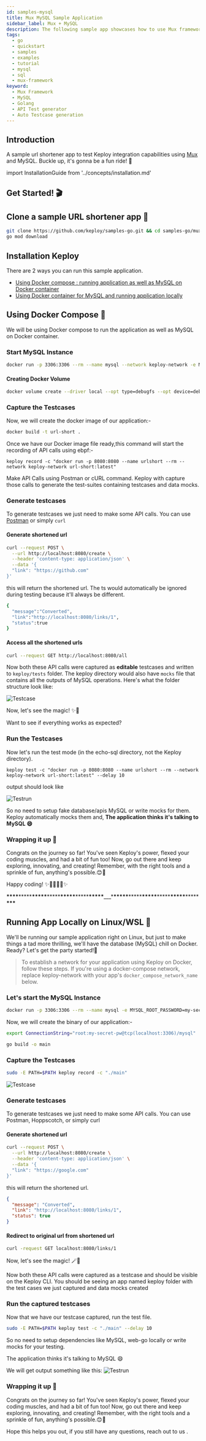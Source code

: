 ```yaml
---
id: samples-mysql
title: Mux MySQL Sample Application
sidebar_label: Mux + MySQL
description: The following sample app showcases how to use Mux framework and the Keploy Platform.
tags:
  - go
  - quickstart
  - samples
  - examples
  - tutorial
  - mysql
  - sql
  - mux-framework
keyword:
  - Mux Framework
  - MySQL
  - Golang
  - API Test generator
  - Auto Testcase generation
---
```


## Introduction

A sample url shortener app to test Keploy integration capabilities using [Mux](https://github.com/gorilla/mux) and MySQL. Buckle up, it's gonna be a fun ride! 🎢

import InstallationGuide from '../concepts/installation.md'

<InstallationGuide/>

## Get Started! 🎬

## Clone a sample URL shortener app 🧪

```bash
git clone https://github.com/keploy/samples-go.git && cd samples-go/mux-mysql
go mod download
```

## Installation Keploy

There are 2 ways you can run this sample application.

- [Using Docker compose : running application as well as MySQL on Docker container](#using-docker-compose-)
- [Using Docker container for MySQL and running application locally](#running-app-locally-on-linuxwsl-)

## Using Docker Compose 🐳

We will be using Docker compose to run the application as well as MySQL on Docker container.

### Start MySQL Instance

```bash
docker run -p 3306:3306 --rm --name mysql --network keploy-network -e MYSQL_ROOT_PASSWORD=my-secret-pw -d mysql:latest
```

#### Creating Docker Volume

```bash
docker volume create --driver local --opt type=debugfs --opt device=debugfs debugfs
```

### Capture the Testcases

Now, we will create the docker image of our application:-

```zsh
docker build -t url-short .
```

Once we have our Docker image file ready,this command will start the recording of API calls using ebpf:-

```shell
keploy record -c "docker run -p 8080:8080 --name urlshort --rm --network keploy-network url-short:latest"
```

Make API Calls using Postman or cURL command. Keploy with capture those calls to generate the test-suites containing testcases and data mocks.

### Generate testcases

To generate testcases we just need to make some API calls. You can use [Postman](https://www.postman.com/) or simply `curl`

#### Generate shortened url

```bash
curl --request POST \
  --url http://localhost:8080/create \
  --header 'content-type: application/json' \
  --data '{
  "link": "https://github.com"
}'
```

this will return the shortened url. The ts would automatically be ignored during testing because it'll always be different.

```bash
{
  "message":"Converted",
  "link":"http://localhost:8080/links/1",
  "status":true
}
```

#### Access all the shortened urls

```bash
curl --request GET http://localhost:8080/all
```

Now both these API calls were captured as **editable** testcases and written to `keploy/tests` folder. The keploy directory would also have `mocks` file that contains all the outputs of MySQL operations. Here's what the folder structure look like:

![Testcase](/img/mux-mysql-keploy-record.png)

Now, let's see the magic! ✨💫

Want to see if everything works as expected?

### Run the Testcases

Now let's run the test mode (in the echo-sql directory, not the Keploy directory).

```shell
keploy test -c "docker run -p 8080:8080 --name urlshort --rm --network keploy-network url-short:latest" --delay 10
```

output should look like

![Testrun](/img/mux-mysql-keploy-tests.png)

So no need to setup fake database/apis MySQL or write mocks for them. Keploy automatically mocks them and, **The application thinks it's talking to MySQL 😄**

### Wrapping it up 🎉

Congrats on the journey so far! You've seen Keploy's power, flexed your coding muscles, and had a bit of fun too! Now, go out there and keep exploring, innovating, and creating! Remember, with the right tools and a sprinkle of fun, anything's possible.😊🚀

Happy coding! ✨👩‍💻👨‍💻✨

**\*\*\*\***\*\*\*\*\***\*\*\*\*\***\*\*\*\*\***\*\*\*\*\***\*\*\*\*\***\*\*\*\*\***\_\_\_\***\*\*\*\*\***\*\*\*\*\***\*\*\*\*\***\*\*\*\*\***\*\*\*\*\***\*\*\*\*\***\*\*\***

## Running App Locally on Linux/WSL 🐧

We'll be running our sample application right on Linux, but just to make things a tad more thrilling, we'll have the database (MySQL) chill on Docker. Ready? Let's get the party started!🎉

> To establish a network for your application using Keploy on Docker, follow these steps.
> If you're using a docker-compose network, replace keploy-network with your app's `docker_compose_network_name` below.

### Let's start the MySQL Instance

```zsh
docker run -p 3306:3306 --rm --name mysql -e MYSQL_ROOT_PASSWORD=my-secret-pw -d mysql:latest
```

Now, we will create the binary of our application:-

```zsh
export ConnectionString="root:my-secret-pw@tcp(localhost:3306)/mysql"

go build -o main
```

### Capture the Testcases

```zsh
sudo -E PATH=$PATH keploy record -c "./main"
```

![Testcase](https://github.com/heyyakash/samples-go/assets/85030597/2b4f3c04-4631-4f9a-b317-7fdb6db87879)

### Generate testcases

To generate testcases we just need to make some API calls. You can use Postman, Hoppscotch, or simply curl

#### Generate shortened url

```bash
curl --request POST \
  --url http://localhost:8080/create \
  --header 'content-type: application/json' \
  --data '{
  "link": "https://google.com"
}'
```

this will return the shortened url.

```json
{
  "message": "Converted",
  "link": "http://localhost:8080/links/1",
  "status": true
}
```

#### Redirect to original url from shortened url

```zsh
curl -request GET localhost:8080/links/1
```

Now, let's see the magic! 🪄💫

Now both these API calls were captured as a testcase and should be visible on the Keploy CLI. You should be seeing an app named keploy folder with the test cases we just captured and data mocks created

### Run the captured testcases

Now that we have our testcase captured, run the test file.

```zsh
sudo -E PATH=$PATH keploy test -c "./main" --delay 10
```

So no need to setup dependencies like MySQL, web-go locally or write mocks for your testing.

The application thinks it's talking to MySQL 😄

We will get output something like this:
![Testrun](https://github.com/heyyakash/samples-go/assets/85030597/472cab5e-9687-4fc5-bd57-3c52f56feedf)

### Wrapping it up 🎉

Congrats on the journey so far! You've seen Keploy's power, flexed your coding muscles, and had a bit of fun too! Now, go out there and keep exploring, innovating, and creating! Remember, with the right tools and a sprinkle of fun, anything's possible.😊🚀

Hope this helps you out, if you still have any questions, reach out to us .

